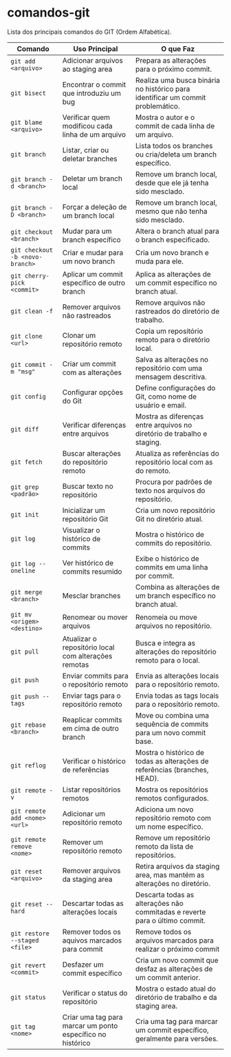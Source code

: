 # comandos-git
Lista dos principais comandos do GIT (Ordem Alfabética).

| Comando                        | Uso Principal                                                                 | O que Faz                                                                 |
|--------------------------------|-------------------------------------------------------------------------------|---------------------------------------------------------------------------|
| `git add <arquivo>`            | Adicionar arquivos ao staging area                                           | Prepara as alterações para o próximo commit.                             |
| `git bisect`                   | Encontrar o commit que introduziu um bug                                     | Realiza uma busca binária no histórico para identificar um commit problemático. |
| `git blame <arquivo>`          | Verificar quem modificou cada linha de um arquivo                            | Mostra o autor e o commit de cada linha de um arquivo.                   |
| `git branch`                   | Listar, criar ou deletar branches                                            | Lista todos os branches ou cria/deleta um branch específico.             |
| `git branch -d <branch>`       | Deletar um branch local                                                     | Remove um branch local, desde que ele já tenha sido mesclado.            |
| `git branch -D <branch>`       | Forçar a deleção de um branch local                                         | Remove um branch local, mesmo que não tenha sido mesclado.               |
| `git checkout <branch>`        | Mudar para um branch específico                                              | Altera o branch atual para o branch especificado.                        |
| `git checkout -b <novo-branch>`| Criar e mudar para um novo branch                                            | Cria um novo branch e muda para ele.                                     |
| `git cherry-pick <commit>`     | Aplicar um commit específico de outro branch                              | Aplica as alterações de um commit específico no branch atual.            |
| `git clean -f`                 | Remover arquivos não rastreados                                              | Remove arquivos não rastreados do diretório de trabalho.                 |
| `git clone <url>`              | Clonar um repositório remoto                                                 | Copia um repositório remoto para o diretório local.                      |
| `git commit -m "msg"`          | Criar um commit com as alterações                                            | Salva as alterações no repositório com uma mensagem descritiva.          |
| `git config`                   | Configurar opções do Git                                                     | Define configurações do Git, como nome de usuário e email.               |
| `git diff`                     | Verificar diferenças entre arquivos                                          | Mostra as diferenças entre arquivos no diretório de trabalho e staging.  |
| `git fetch`                    | Buscar alterações do repositório remoto                                      | Atualiza as referências do repositório local com as do remoto.           |
| `git grep <padrão>`            | Buscar texto no repositório                                                  | Procura por padrões de texto nos arquivos do repositório.                |
| `git init`                     | Inicializar um repositório Git                                               | Cria um novo repositório Git no diretório atual.                         |
| `git log`                      | Visualizar o histórico de commits                                            | Mostra o histórico de commits do repositório.                            |
| `git log --oneline`            | Ver histórico de commits resumido                                            | Exibe o histórico de commits em uma linha por commit.                    |
| `git merge <branch>`           | Mesclar branches                                                             | Combina as alterações de um branch específico no branch atual.           |
| `git mv <origem> <destino>`    | Renomear ou mover arquivos                                                   | Renomeia ou move arquivos no repositório.                                |
| `git pull`                     | Atualizar o repositório local com alterações remotas                         | Busca e integra as alterações do repositório remoto para o local.        |
| `git push`                     | Enviar commits para o repositório remoto                                     | Envia as alterações locais para o repositório remoto.                    |
| `git push --tags`              | Enviar tags para o repositório remoto                                        | Envia todas as tags locais para o repositório remoto.                    |
| `git rebase <branch>`          | Reaplicar commits em cima de outro branch                                    | Move ou combina uma sequência de commits para um novo commit base.       |
| `git reflog`                   | Verificar o histórico de referências                                         | Mostra o histórico de todas as alterações de referências (branches, HEAD). |
| `git remote -v`                | Listar repositórios remotos                                                  | Mostra os repositórios remotos configurados.                             |
| `git remote add <nome> <url>`  | Adicionar um repositório remoto                                              | Adiciona um novo repositório remoto com um nome específico.              |
| `git remote remove <nome>`     | Remover um repositório remoto                                                | Remove um repositório remoto da lista de repositórios.                   |
| `git reset <arquivo>`          | Remover arquivos da staging area                                             | Retira arquivos da staging area, mas mantém as alterações no diretório.  |
| `git reset --hard`             | Descartar todas as alterações locais                                         | Descarta todas as alterações não commitadas e reverte para o último commit. |
| `git restore --staged <file>`  | Remover todos os aquivos marcados para commit                                | Remove todos os arquivos marcados para realizar o próximo commit         |
| `git revert <commit>`          | Desfazer um commit específico                                                | Cria um novo commit que desfaz as alterações de um commit anterior.      |
| `git status`                   | Verificar o status do repositório                                            | Mostra o estado atual do diretório de trabalho e da staging area.        |
| `git tag <nome>`               | Criar uma tag para marcar um ponto específico no histórico                   | Cria uma tag para marcar um commit específico, geralmente para versões.  |
